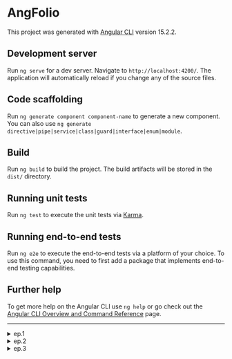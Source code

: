 # AngFolio

This project was generated with [Angular CLI](https://github.com/angular/angular-cli) version 15.2.2.

## Development server

Run `ng serve` for a dev server. Navigate to `http://localhost:4200/`. The application will automatically reload if you change any of the source files.

## Code scaffolding

Run `ng generate component component-name` to generate a new component. You can also use `ng generate directive|pipe|service|class|guard|interface|enum|module`.

## Build

Run `ng build` to build the project. The build artifacts will be stored in the `dist/` directory.

## Running unit tests

Run `ng test` to execute the unit tests via [Karma](https://karma-runner.github.io).

## Running end-to-end tests

Run `ng e2e` to execute the end-to-end tests via a platform of your choice. To use this command, you need to first add a package that implements end-to-end testing capabilities.

## Further help

To get more help on the Angular CLI use `ng help` or go check out the [Angular CLI Overview and Command Reference](https://angular.io/cli) page.

---

<details>

<summary>ep.1</summary>

- init angular app w bootstrap&icons

```js
// disables routing because spa, use scss, current dir (check minimal)
ng new ang-folio --routing=false --style=scss --directory ./ // --minimal

npm i bootstrap
npm install bootstrap-icons
// `src/style.scss`
// when import w @import rule, wc omit file extension
@import "~bootstrap/dist/css/bootstrap.min.css";
@import "~bootstrap-icons/font/bootstrap-icons.css";

```

- add Angular logo [from](https://angular.io/presskit)

- add environments & basic layout

```js
ng generate environments

// add to `app.component.ts`
import { environment } from './../environments/environment';

export class AppComponent {
username = environment.username;
}
```

![Alt text](src/readmeAssets/init-app.png)

- add service, component, interface

```js
ng g s services/github --skip-tests --dry-run ng g c views/person-info --skip-tests --dry-run
ng g i modules/user --dry-run
```

- get user

```js
// `person-info.ts`
export class PersonInfoComponent implements OnInit {
  user$: Observable<IUser> | undefined;

  constructor(private githubService: GithubService) {}

  ngOnInit(): void {
    this.user$ = this.githubService.getUser();
  }
}
```

```html
// `person-info.html`
<div class="card" *ngIf="user$ | async as user">// ... smth</div>
/* The main advantage of the async pipe is that it unsubscribes from the observable automatically when a component is destroyed, avoiding potential memory leaks */
```

![Alt text](src/readmeAssets/person-component.png)

</details>

<details>

<summary>ep.2</summary>

- add comp (user repos listing), interface

```js
ng g c views/panel --skip-tests --dry-run
ng g i modules/repository --dry-run

```

- refactor service URL

```js
export class GithubService {

  private userUrl: string = '';

  constructor(private http: HttpClient) {
    // like this →
    this.userUrl = `${environment.apiUrl}/users/${environment.username}`;
  }

  getUser(): Observable<User> {
    //  →
    return this.http.get<User>(this.userUrl);
  }

  getRepos(): Observable<Repository[]> {
    //  →
    return this.http.get<Repository[]>(this.userUrl + '/repos');
  }
```

- add fetch repos data from API, display w comp (pass data w @ Input)

```js
ng g  c views/repos --skip-tests --dry-run

// `.ts`
export class ReposComponent implements OnInit {
  repos$: Observable<IRepository[]> | undefined;

  constructor(private githubService: GithubService) {}

  ngOnInit(): void {
    this.repos$ = this.githubService
      .getRepos()
      .pipe(map((repos) => repos.filter((repo) => !repo.fork)));
    console.log(this.repos$.forEach((el) => console.log('el>>', el)));
  }
}
```

![Alt text](src/readmeAssets/repos-comp.png)

- add interface

```js
ng g i models/orgs --dry-run

export interface IOrgs {
  // ...
}
```

- add componemt & method

```js
ng g c views/orgs --skip-tests --inline-style --inline-template --dry-run
//`service.ts`
  getOrgs(): Observable<IOrgs[]> {
    return this.http.get<IOrgs[]>(this.userUrl + '/orgs');
  }
// `comp.ts`
import { Component, OnInit } from '@angular/core';
import { Observable } from 'rxjs';
import { IOrgs } from 'src/app/modules/orgs';
import { GithubService } from 'src/app/services/github.service';

@Component({
  selector: 'app-orgs',
  template: `
    <app-panel caption="Organizations" icon="diagram-3">
      <div class="list-group">
        <a
          href="https://www.github.com/{{ org.login }}"
          class="list-group-item list-group-item-action"
          *ngFor="let org of orgs$ | async"
        >
          <div class="row">
            <img [src]="org.avatar_url" />
            <div class="col-sm-9">
              <div class="d-flex w-100 justify-content-between">
                <h5 class="mb-1">{{ org.login }}</h5>
              </div>
              <p class="mb-1">{{ org.description }}</p>
            </div>
          </div>
        </a>
      </div>
    </app-panel>
  `,
  styles: [
    `
      img {
        width: 60px;
        height: 40px;
      }
    `,
  ],
})
export class OrgsComponent implements OnInit {
  orgs$?: Observable<IOrgs[]>;

  constructor(private githubService: GithubService) {}

  ngOnInit(): void {
    this.orgs$ = this.githubService.getOrgs();
  }
}
```

</details>

<details>

<summary>ep.3</summary>

## Integrating Angular Universal

</details>
